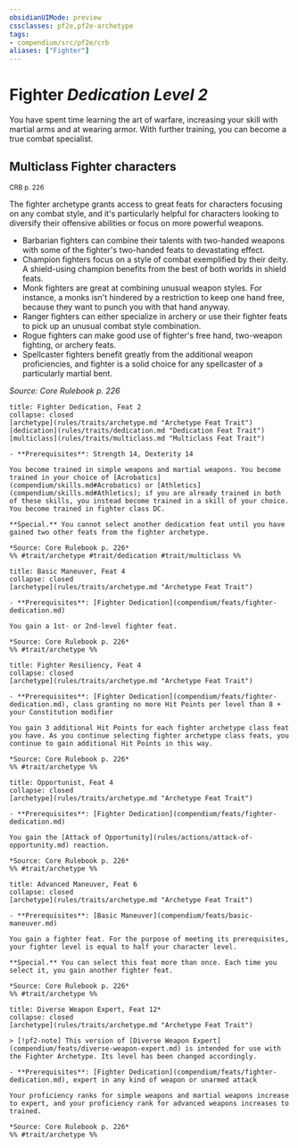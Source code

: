 ```yaml
---
obsidianUIMode: preview
cssclasses: pf2e,pf2e-archetype
tags:
- compendium/src/pf2e/crb
aliases: ["Fighter"]
---
```

# Fighter *Dedication Level 2*  

You have spent time learning the art of warfare, increasing your skill with martial arms and at wearing armor. With further training, you can become a true combat specialist.

## Multiclass Fighter characters
<sup>CRB p. 226</sup>

The fighter archetype grants access to great feats for characters focusing on any combat style, and it's particularly helpful for characters looking to diversify their offensive abilities or focus on more powerful weapons.

- Barbarian fighters can combine their talents with two-handed weapons with some of the fighter's two-handed feats to devastating effect.
- Champion fighters focus on a style of combat exemplified by their deity. A shield-using champion benefits from the best of both worlds in shield feats.
- Monk fighters are great at combining unusual weapon styles. For instance, a monks isn't hindered by a restriction to keep one hand free, because they want to punch you with that hand anyway.
- Ranger fighters can either specialize in archery or use their fighter feats to pick up an unusual combat style combination.
- Rogue fighters can make good use of fighter's free hand, two-weapon fighting, or archery feats.
- Spellcaster fighters benefit greatly from the additional weapon proficiencies, and fighter is a solid choice for any spellcaster of a particularly martial bent.

*Source: Core Rulebook p. 226*

```ad-embed-feat
title: Fighter Dedication, Feat 2
collapse: closed
[archetype](rules/traits/archetype.md "Archetype Feat Trait")  [dedication](rules/traits/dedication.md "Dedication Feat Trait")  [multiclass](rules/traits/multiclass.md "Multiclass Feat Trait")  

- **Prerequisites**: Strength 14, Dexterity 14

You become trained in simple weapons and martial weapons. You become trained in your choice of [Acrobatics](compendium/skills.md#Acrobatics) or [Athletics](compendium/skills.md#Athletics); if you are already trained in both of these skills, you instead become trained in a skill of your choice. You become trained in fighter class DC.

**Special.** You cannot select another dedication feat until you have gained two other feats from the fighter archetype.

*Source: Core Rulebook p. 226*  
%% #trait/archetype #trait/dedication #trait/multiclass %%
```  

```ad-embed-feat
title: Basic Maneuver, Feat 4
collapse: closed
[archetype](rules/traits/archetype.md "Archetype Feat Trait")  

- **Prerequisites**: [Fighter Dedication](compendium/feats/fighter-dedication.md)

You gain a 1st- or 2nd-level fighter feat.

*Source: Core Rulebook p. 226*  
%% #trait/archetype %%
```  

```ad-embed-feat
title: Fighter Resiliency, Feat 4
collapse: closed
[archetype](rules/traits/archetype.md "Archetype Feat Trait")  

- **Prerequisites**: [Fighter Dedication](compendium/feats/fighter-dedication.md), class granting no more Hit Points per level than 8 + your Constitution modifier

You gain 3 additional Hit Points for each fighter archetype class feat you have. As you continue selecting fighter archetype class feats, you continue to gain additional Hit Points in this way.

*Source: Core Rulebook p. 226*  
%% #trait/archetype %%
```  

```ad-embed-feat
title: Opportunist, Feat 4
collapse: closed
[archetype](rules/traits/archetype.md "Archetype Feat Trait")  

- **Prerequisites**: [Fighter Dedication](compendium/feats/fighter-dedication.md)

You gain the [Attack of Opportunity](rules/actions/attack-of-opportunity.md) reaction.

*Source: Core Rulebook p. 226*  
%% #trait/archetype %%
```  

```ad-embed-feat
title: Advanced Maneuver, Feat 6
collapse: closed
[archetype](rules/traits/archetype.md "Archetype Feat Trait")  

- **Prerequisites**: [Basic Maneuver](compendium/feats/basic-maneuver.md)

You gain a fighter feat. For the purpose of meeting its prerequisites, your fighter level is equal to half your character level.

**Special.** You can select this feat more than once. Each time you select it, you gain another fighter feat.

*Source: Core Rulebook p. 226*  
%% #trait/archetype %%
```  

```ad-embed-feat
title: Diverse Weapon Expert, Feat 12*
collapse: closed
[archetype](rules/traits/archetype.md "Archetype Feat Trait")  

> [!pf2-note] This version of [Diverse Weapon Expert](compendium/feats/diverse-weapon-expert.md) is intended for use with the Fighter Archetype. Its level has been changed accordingly.

- **Prerequisites**: [Fighter Dedication](compendium/feats/fighter-dedication.md), expert in any kind of weapon or unarmed attack

Your proficiency ranks for simple weapons and martial weapons increase to expert, and your proficiency rank for advanced weapons increases to trained.

*Source: Core Rulebook p. 226*  
%% #trait/archetype %%
```